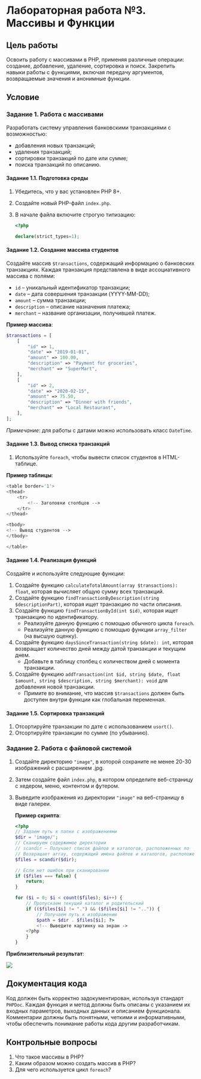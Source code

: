 # Лабораторная работа №3. Массивы и Функции

## Цель работы

Освоить работу с массивами в PHP, применяя различные операции: создание, добавление, удаление, сортировка и поиск. Закрепить навыки работы с функциями, включая передачу аргументов, возвращаемые значения и анонимные функции.

## Условие

### Задание 1. Работа с массивами

Разработать систему управления банковскими транзакциями с возможностью:

- добавления новых транзакций;
- удаления транзакций;
- сортировки транзакций по дате или сумме;
- поиска транзакций по описанию.

#### Задание 1.1. Подготовка среды

1. Убедитесь, что у вас установлен PHP 8+.
2. Создайте новый PHP-файл `index.php`.
3. В начале файла включите строгую типизацию:

   ```php
   <?php

   declare(strict_types=1);
   ```

#### Задание 1.2. Создание массива студентов

Создайте массив `$transactions`, содержащий информацию о банковских транзакциях. Каждая транзакция представлена в виде ассоциативного массива с полями:

- `id` – уникальный идентификатор транзакции;
- `date` – дата совершения транзакции (YYYY-MM-DD);
- `amount` – сумма транзакции;
- `description` – описание назначения платежа;
- `merchant` – название организации, получившей платеж.

**Пример массива**:

```php
$transactions = [
    [
        "id" => 1,
        "date" => "2019-01-01",
        "amount" => 100.00,
        "description" => "Payment for groceries",
        "merchant" => "SuperMart",
    ],
    [
        "id" => 2,
        "date" => "2020-02-15",
        "amount" => 75.50,
        "description" => "Dinner with friends",
        "merchant" => "Local Restaurant",
    ],
];
```

_Примечание_: для работы с датами можно использовать класс `DateTime`.

#### Задание 1.3. Вывод списка транзакций

1. Используйте `foreach`, чтобы вывести список студентов в HTML-таблице.

**Пример таблицы**:

```php
<table border='1'>
<thead>
    <tr>
        <!-- Заголовки столбцов -->
    </tr>
</thead>

<tbody>
<!-- Вывод студентов -->
</tbody>

</table>
```

#### Задание 1.4. Реализация функций

Создайте и используйте следующие функции:

1. Создайте функцию `calculateTotalAmount(array $transactions): float`, которая вычисляет общую сумму всех транзакций.
2. Создайте функцию `findTransactionByDescription(string $descriptionPart)`, которая ищет транзакцию по части описания.
3. Создайте функцию `findTransactionById(int $id)`, которая ищет транзакцию по идентификатору.
   - Реализуйте данную функцию с помощью обычного цикла `foreach`.
   - Реализуйте данную функцию с помощью функции `array_filter` (на высшую оценку).
4. Создайте функцию `daysSinceTransaction(string $date): int`, которая возвращает количество дней между датой транзакции и текущим днем.
   - Добавьте в таблицу столбец с количеством дней с момента транзакции.
5. Создайте функцию `addTransaction(int $id, string $date, float $amount, string $description, string $merchant): void` для добавления новой транзакции.
   - Примите во внимание, что массив `$transactions` должен быть доступен внутри функции как глобальная переменная.

#### Задание 1.5. Сортировка транзакций

1. Отсортируйте транзакции по дате с использованием `usort()`.
2. Отсортируйте транзакции по сумме (по убыванию).

### Задание 2. Работа с файловой системой

1. Создайте директорию `"image"`, в которой сохраните не менее 20-30 изображений с расширением .jpg.
2. Затем создайте файл `index.php`, в котором определите веб-страницу с хедером, меню, контентом и футером.
3. Выведите изображения из директории `"image"` на веб-страницу в виде галереи.

   **Пример скрипта**:

   ```php
   <?php
   // Задаем путь к папке с изображениями
   $dir = 'image/';
   // Сканируем содержимое директории
   // scandir — Получает список файлов и каталогов, расположенных по  указанному пути.
   // Возвращает array, содержащий имена файлов и каталогов, расположенных по  пути, переданному в параметре
   $files = scandir($dir);

   // Если нет ошибок при сканировании
   if ($files === false) {
       return;
   }

   for ($i = 0; $i < count($files); $i++) {
       // Пропускаем текущий каталог и родительский
       if (($files[$i] != ".") && ($files[$i] != "..")) {
           // Получаем путь к изображению
           $path = $dir . $files[$i]; ?>
           <!-- Выведите картинку на экран ->
       <?php
       }
   }
   ```

**Приблизительный результат**:

<img src="https://imgur.com/CHaHDwp" />

## Документация кода

Код должен быть корректно задокументирован, используя стандарт `PHPDoc`. Каждая функция и метод должны быть описаны с указанием их входных параметров, выходных данных и описанием функционала. Комментарии должны быть понятными, четкими и информативными, чтобы обеспечить понимание работы кода другим разработчикам.

## Контрольные вопросы

1. Что такое массивы в PHP?
2. Каким образом можно создать массив в PHP?
3. Для чего используется цикл `foreach`?
